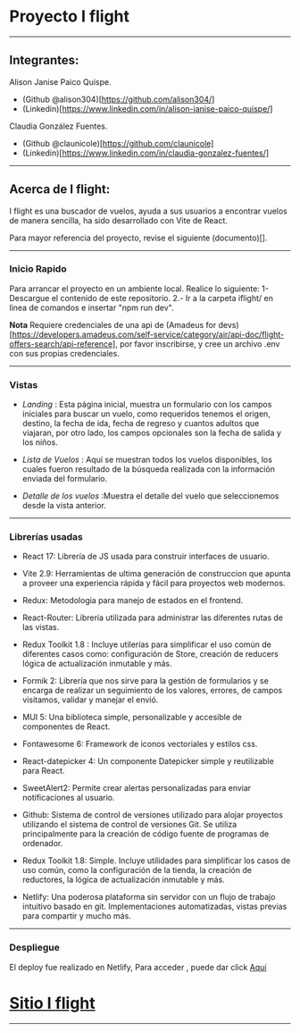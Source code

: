 # Proyecto I flight
---

## Integrantes:

Alison Janise Paico Quispe.
- (Github @alison304)[https://github.com/alison304/]
- (Linkedin)[https://www.linkedin.com/in/alison-janise-paico-quispe/]

Claudia González Fuentes. 
- (Github @claunicole)[https://github.com/claunicole]
- (Linkedin)[https://www.linkedin.com/in/claudia-gonzalez-fuentes/]

---

## Acerca de I flight:

I flight es una buscador de vuelos, ayuda a sus usuarios a encontrar vuelos de manera sencilla, ha sido desarrollado con Vite de React.


Para mayor referencia del proyecto, revise el siguiente (documento)[].


---
### Inicio Rapido

Para arrancar el proyecto en un ambiente local. 
Realice lo siguiente:
1- Descargue el contenido de este repositorio.
2.- Ir a la carpeta iflight/ en linea de comandos e insertar "npm run dev".

**Nota**
Requiere credenciales de una api de (Amadeus for devs)[https://developers.amadeus.com/self-service/category/air/api-doc/flight-offers-search/api-reference], por favor inscribirse, y cree un archivo .env con sus propias credenciales.

---

### Vistas

-   *Landing* : Esta página inicial, muestra un formulario con los campos iniciales para buscar un vuelo, como requeridos tenemos el origen, destino, la fecha de ida, fecha de regreso y cuantos adultos que viajaran, por otro lado, los campos opcionales son la fecha de salida y los niños.
    
-   *Lista de Vuelos* : Aquí se muestran todos los vuelos disponibles, los cuales fueron resultado de la búsqueda realizada con la información enviada del formulario.
    
-   *Detalle de los vuelos* :Muestra el detalle del vuelo que seleccionemos desde la vista anterior.
    

---

### Librerías usadas

- React 17: Librería de JS usada para construir interfaces de usuario.

- Vite 2.9: Herramientas de ultima generación de construccion que apunta a proveer una experiencia rápida y fácil para proyectos web modernos. 

- Redux:  Metodologia para manejo de estados en el frontend.

- React-Router: Librería utilizada para administrar las diferentes rutas de las vistas.

- Redux Toolkit 1.8 : Incluye utilerías para simplificar el uso común de diferentes casos como: configuración de Store, creación de reducers lógica de actualización inmutable y más.

- Formik 2: Librería que nos sirve para la gestión de formularios y se encarga de realizar un seguimiento de los valores, errores, de campos visitamos, validar y manejar el envió.

- MUI 5: Una biblioteca simple, personalizable y accesible de componentes de React.

- Fontawesome 6: Framework de iconos vectoriales y estilos css.

- React-datepicker 4: Un componente Datepicker simple y reutilizable para React.

- SweetAlert2: Permite crear alertas personalizadas para enviar notificaciones al usuario.

- Github: Sistema de control de versiones utilizado para alojar proyectos utilizando el sistema de control de versiones Git. Se utiliza principalmente para la creación de código fuente de programas de ordenador. 

- Redux Toolkit 1.8: Simple. Incluye utilidades para simplificar los casos de uso común, como la configuración de la tienda, la creación de reductores, la lógica de actualización inmutable y más.

- Netlify: Una poderosa plataforma sin servidor con un flujo de trabajo intuitivo basado en git. Implementaciones automatizadas, vistas previas para compartir y mucho más.

---

### Despliegue

El deploy fue realizado en Netlify, Para acceder , puede dar click [Aquí](https://keen-kitsune-30b2f1.netlify.app)

# [Sitio I flight](https://keen-kitsune-30b2f1.netlify.app)

---
